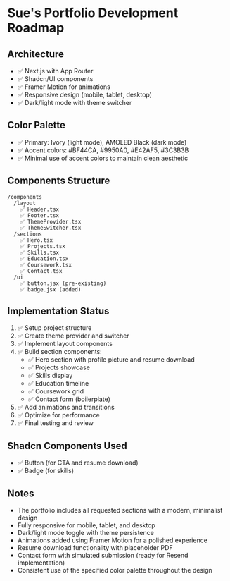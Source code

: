 # Sue's Portfolio Development Roadmap

## Architecture
- ✅ Next.js with App Router
- ✅ Shadcn/UI components
- ✅ Framer Motion for animations
- ✅ Responsive design (mobile, tablet, desktop)
- ✅ Dark/light mode with theme switcher

## Color Palette
- ✅ Primary: Ivory (light mode), AMOLED Black (dark mode)
- ✅ Accent colors: #BF44CA, #9950A0, #E42AF5, #3C3B3B
- ✅ Minimal use of accent colors to maintain clean aesthetic

## Components Structure
```
/components
  /layout
    ✅ Header.tsx
    ✅ Footer.tsx
    ✅ ThemeProvider.tsx
    ✅ ThemeSwitcher.tsx
  /sections
    ✅ Hero.tsx
    ✅ Projects.tsx
    ✅ Skills.tsx
    ✅ Education.tsx
    ✅ Coursework.tsx
    ✅ Contact.tsx
  /ui
    ✅ button.jsx (pre-existing)
    ✅ badge.jsx (added)
```

## Implementation Status
1. ✅ Setup project structure
2. ✅ Create theme provider and switcher
3. ✅ Implement layout components
4. ✅ Build section components:
   - ✅ Hero section with profile picture and resume download
   - ✅ Projects showcase
   - ✅ Skills display
   - ✅ Education timeline
   - ✅ Coursework grid
   - ✅ Contact form (boilerplate)
5. ✅ Add animations and transitions
6. ✅ Optimize for performance
7. ✅ Final testing and review

## Shadcn Components Used
- ✅ Button (for CTA and resume download)
- ✅ Badge (for skills)

## Notes
- The portfolio includes all requested sections with a modern, minimalist design
- Fully responsive for mobile, tablet, and desktop
- Dark/light mode toggle with theme persistence
- Animations added using Framer Motion for a polished experience
- Resume download functionality with placeholder PDF
- Contact form with simulated submission (ready for Resend implementation)
- Consistent use of the specified color palette throughout the design
